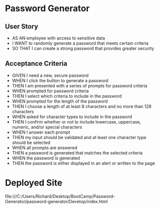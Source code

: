 # Password Generator

## User Story
* AS AN employee with access to sensitive data
* I WANT to randomly generate a password that meets certain criteria
* SO THAT I can create a strong password that provides greater security

## Acceptance Criteria
* GIVEN I need a new, secure password
* WHEN I click the button to generate a password
* THEN I am presented with a series of prompts for password criteria
* WHEN prompted for password criteria
* THEN I select which criteria to include in the password
* WHEN prompted for the length of the password
* THEN I choose a length of at least 8 characters and no more than 128 characters
* WHEN asked for character types to include in the password
* THEN I confirm whether or not to include lowercase, uppercase, numeric, and/or special characters
* WHEN I answer each prompt
* THEN my input should be validated and at least one character type should be selected
* WHEN all prompts are answered
* THEN a password is generated that matches the selected criteria
* WHEN the password is generated
* THEN the password is either displayed in an alert or written to the page

# Deployed Site
file:///C:/Users/Richard/Desktop/BootCamp/Password-Generator/password-generator/Develop/index.html
